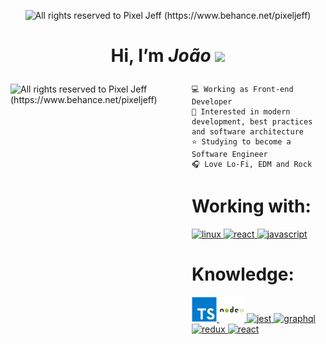 <p align="center">
  <img alt="All rights reserved to Pixel Jeff (https://www.behance.net/pixeljeff)" src="https://mir-s3-cdn-cf.behance.net/project_modules/fs/76d20189815001.5e01bd3580fc3.gif" />
</p>
<h1>
  <p align="center">
    Hi, I’m <i>João</i> <img src="https://img.icons8.com/doodle/48/000000/tea--v1.png"/>
  </p>
</h1>


<img align="left" src="https://mir-s3-cdn-cf.behance.net/project_modules/max_1200/783ff285743343.5d84ba592b6f6.gif" alt="All rights reserved to Pixel Jeff (https://www.behance.net/pixeljeff)" width="290" height="470" />


```console
💻 Working as Front-end Developer
💖 Interested in modern development, best practices and software architecture
⭐ Studying to become a Software Engineer
🎧 Love Lo-Fi, EDM and Rock
```

<p align="left">
  <h1>Working with:</h1>
  <a href="https://www.linux.org/" target="_blank">
    <img src="https://img.icons8.com/color/144/000000/linux--v1.png" alt="linux" width="40" height="40"/>
  </a> 
  <a href="https://pt-br.reactjs.org/" target="_blank"> 
    <img src="https://reactnative.dev/img/header_logo.svg" alt="react" width="40" height="40"/>
  </a> 
  <a href="https://www.javascript.com/" target="_blank"> 
    <img src="https://img.icons8.com/color/48/000000/javascript--v1.png" alt="javascript" width="40" height="40"/>
  </a>

  

  
  <h1>Knowledge:</h1>
  <a href="https://www.typescriptlang.org/" target="_blank">
    <img src="https://raw.githubusercontent.com/devicons/devicon/master/icons/typescript/typescript-original.svg" alt="typescript" width="40" height="40"/>
  </a> 
  <a href="https://nodejs.org" target="_blank">
    <img src="https://raw.githubusercontent.com/devicons/devicon/master/icons/nodejs/nodejs-original-wordmark.svg" alt="nodejs" width="40" height="40"/> 
  </a> 
  <a href="https://jestjs.io" target="_blank">
    <img src="https://www.vectorlogo.zone/logos/jestjsio/jestjsio-icon.svg" alt="jest" width="40" height="40"/>
  </a> 
  <a href="https://graphql.org" target="_blank"> 
    <img src="https://www.vectorlogo.zone/logos/graphql/graphql-icon.svg" alt="graphql" width="40" height="40"/>
  </a>
  <a href="https://redux.js.org/" target="_blank"> 
    <img src="https://img.icons8.com/color/48/000000/redux.png" alt="redux" width="40" height="40"/>
  </a> 
    <a href="https://reactnative.dev/" target="_blank"> 
    <img src="https://reactnative.dev/img/header_logo.svg" alt="react" width="40" height="40"/>
  </a>
